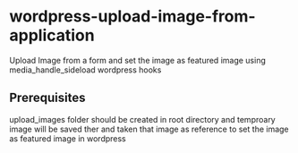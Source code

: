 # wordpress-upload-image-from-application
Upload Image from a form and set the image as featured image  using media_handle_sideload wordpress hooks

## Prerequisites

upload_images folder should be created in root directory and temproary image will be saved ther and taken that image as reference to set the image as featured image in wordpress

